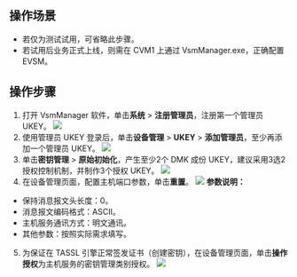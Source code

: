 ## 操作场景
- 若仅为测试试用，可省略此步骤。
- 若试用后业务正式上线，则需在 CVM1 上通过 VsmManager.exe，正确配置 EVSM。


## 操作步骤
1. 打开 VsmManager 软件，单击**系统** > **注册管理员**，注册第一个管理员 UKEY。
![](https://qcloudimg.tencent-cloud.cn/raw/9b8834d2d72e1f90f4f735b65ee32cdb.png)
2. 使用管理员 UKEY 登录后，单击**设备管理** > **UKEY** > **添加管理员**，至少再添加一个管理员 UKEY。
![](https://qcloudimg.tencent-cloud.cn/raw/98e5ff1363a0407b8b8cd62797c044fd.png)
3. 单击**密钥管理** > **原始初始化**，产生至少2个 DMK 成份 UKEY，建议采用3选2授权控制机制，并制作3个授权 UKEY。
![](https://qcloudimg.tencent-cloud.cn/raw/336c1a835df0751154d7e830248e7c6b.png)
4. 在设备管理页面，配置主机端口参数，单击**重置**。
![](https://qcloudimg.tencent-cloud.cn/raw/fa8fd1e8231c6c38eef5c9ea2d3a9001.png)
**参数说明：**
 - 保持消息报文头长度：0。
 - 消息报文编码格式：ASCII。
 - 主机服务通讯方式：明文通讯。
 - 其他参数：按照实际需求填写。
5. 为保证在 TASSL 引擎正常签发证书（创建密钥），在设备管理页面，单击**操作授权**为主机服务的密钥管理类别授权。
![](https://qcloudimg.tencent-cloud.cn/raw/f706b6252fb2eb8671f46975eed88212.png)
